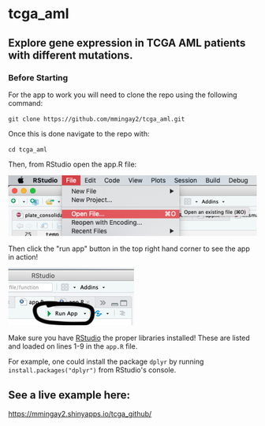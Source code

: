 # tcga_aml
## Explore gene expression in TCGA AML patients with different mutations.

### Before Starting

For the app to work you will need to clone the repo using the following command:

`git clone https://github.com/mmingay2/tcga_aml.git`

Once this is done navigate to the repo with: 

`cd tcga_aml`

Then, from RStudio open the app.R file:

![open file](https://github.com/mmingay2/tcga_aml/blob/master/img/openfile.png "Open File")

Then click the "run app" button in the top right hand corner to see the app in action!

![run app](https://github.com/mmingay2/tcga_aml/blob/master/img/runapp.png "Run App")


Make sure you have [RStudio](https://rstudio.com/products/rstudio/download/) the proper libraries installed! These are listed and loaded on lines 1-9 in the `app.R` file. 

For example, one could install the package `dplyr` by running `install.packages("dplyr")` from RStudio's console.

## See a live example here:

https://mmingay2.shinyapps.io/tcga_github/

